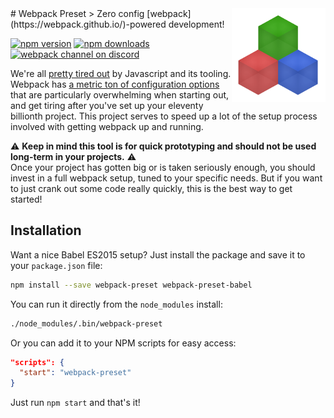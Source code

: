 <img src="logo.png" align="right" width="150" />
# Webpack Preset
> Zero config [webpack](https://webpack.github.io/)-powered development!

[![npm version](https://img.shields.io/npm/v/webpack-preset.svg?style=flat-square)](https://www.npmjs.com/package/webpack-preset)
[![npm downloads](https://img.shields.io/npm/dm/webpack-preset.svg?style=flat-square)](https://www.npmjs.com/package/webpack-preset)
[![webpack channel on discord](https://img.shields.io/badge/discord-%23webpack%20%40%20reactiflux-61dafb.svg?style=flat-square)](https://discord.gg/0ZcbPKXt5bVrknv7)

We're all [pretty tired out](https://medium.com/@ericclemmons/javascript-fatigue-48d4011b6fc4#.1p2hp7afi) by Javascript and its tooling. Webpack has [a metric ton of configuration options](https://webpack.github.io/docs/configuration.html) that are particularly overwhelming when starting out, and get tiring after you've set up your eleventy billionth project. This project serves to speed up a lot of the setup process involved with getting webpack up and running.

:warning: **Keep in mind this tool is for quick prototyping and should not be used long-term in your projects.** :warning:   
Once your project has gotten big or is taken seriously enough, you should invest in a full webpack setup, tuned to your specific needs. But if you want to just crank out some code really quickly, this is the best way to get started!

## Installation

Want a nice Babel ES2015 setup? Just install the package and save it to your `package.json` file:

```sh
npm install --save webpack-preset webpack-preset-babel
```

You can run it directly from the `node_modules` install:

```sh
./node_modules/.bin/webpack-preset
```

Or you can add it to your NPM scripts for easy access:

```json
"scripts": {
  "start": "webpack-preset"
}
```
Just run `npm start` and that's it!
